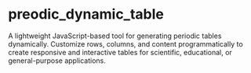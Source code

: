 # preodic_dynamic_table
A lightweight JavaScript-based tool for generating periodic tables dynamically. Customize rows, columns, and content programmatically to create responsive and interactive tables for scientific, educational, or general-purpose applications.
